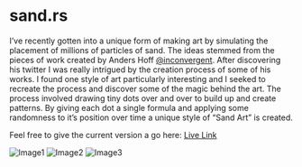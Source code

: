# sand.rs

I’ve recently gotten into a unique form of making art by simulating the placement of millions of particles of sand. The ideas stemmed from the pieces of work created by Anders Hoff [@inconvergent](https://twitter.com/inconvergent). After discovering his twitter I was really intrigued by the creation process of some of his works. I found one style of art particularly interesting and I seeked to recreate the process and discover some of the magic behind the art. The process involved drawing tiny dots over and over to build up and create patterns. By giving each dot a single formula and applying some randomness to it’s position over time a unique style of “Sand Art” is created.

Feel free to give the current version a go here: [Live Link](http://vochsel.com/sand.art)

![Image1](http://benjaminskinner.com.au/wp-content/uploads/2017/06/Noise1-3.png)
![Image2](http://benjaminskinner.com.au/wp-content/uploads/2017/06/Rings-3-1024x1024.png)
![Image3](http://benjaminskinner.com.au/wp-content/uploads/2017/06/SideRings2.png)
